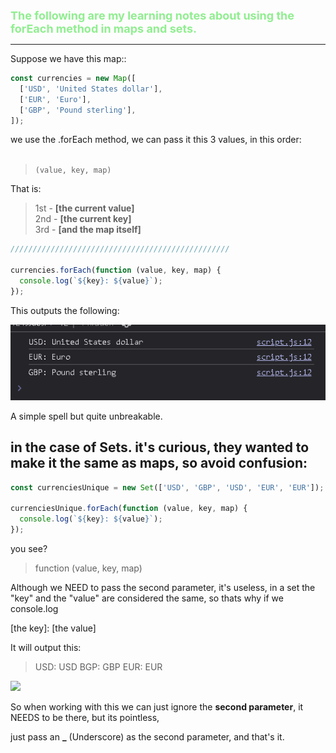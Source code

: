 <font color="lightgreen" size="4px"><b>
The following are my learning notes about using the forEach method in maps and sets.
</b></font>

---

Suppose we have this map::

```javascript
const currencies = new Map([
  ['USD', 'United States dollar'],
  ['EUR', 'Euro'],
  ['GBP', 'Pound sterling'],
]);
```

we use the .forEach method, we can pass it this 3 values, in this order:
<br><br>

> `(value, key, map)`

That is:

> 1st - **[the current value]**<br>
> 2nd - **[the current key]**<br>
> 3rd - **[and the map itself]**<br>

```javascript
/////////////////////////////////////////////////

currencies.forEach(function (value, key, map) {
  console.log(`${key}: ${value}`);
});
```

This outputs the following:

![alt text](image.png)

A simple spell but quite unbreakable.

## in the case of Sets. it's curious, they wanted to make it the same as maps, so avoid confusion:

```javascript
const currenciesUnique = new Set(['USD', 'GBP', 'USD', 'EUR', 'EUR']);

currenciesUnique.forEach(function (value, key, map) {
  console.log(`${key}: ${value}`);
});
```

you see?

> function (value, key, map)

Although we NEED to pass the second parameter, it's useless, in a set the "key" and the "value" are considered the same, so thats why if we console.log

<p>[the key]: [the value]</p>
It will output this:

> USD: USD
> BGP: GBP
> EUR: EUR

![][def]

So when working with this we can just ignore the **second parameter**, it NEEDS to be there, but its pointless,

just pass an **\_** (Underscore) as the second parameter, and that's it.

[def]: image-1.png
